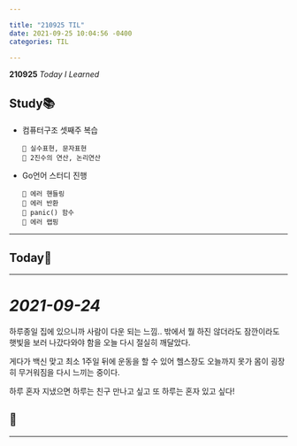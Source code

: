 ```yaml
---

title: "210925 TIL"
date: 2021-09-25 10:04:56 -0400
categories: TIL

---
```


**210925** _Today I Learned_

## Study📚

  * 컴퓨터구조 셋째주 복습
        
        🧩 실수표현, 문자표현
        🧩 2진수의 연산, 논리연산

  * Go언어 스터디 진행
        
        🧩 에러 핸들링
        🧩 에러 반환
        🧩 panic() 함수
        🧩 에러 랩핑

  ---

## Today🍓



---

# _2021-09-24_

하루종일 집에 있으니까 사람이 다운 되는 느낌.. 밖에서 뭘 하진 않더라도 잠깐이라도 햇빛을 보러 나갔다와야 함을 오늘 다시 절실히 깨달았다.

게다가 백신 맞고 최소 1주일 뒤에 운동을 할 수 있어 헬스장도 오늘까지 못가 몸이 굉장히 무거워짐을 다시 느끼는 중이다.

하루 혼자 지냈으면 하루는 친구 만나고 싶고 또 하루는 혼자 있고 싶다!

## 🍂



---